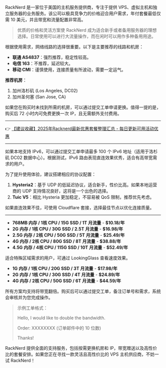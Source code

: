 
RackNerd 是一家位于美国的主机服务提供商，专注于提供 VPS、虚拟主机和独立服务器的业务服务。该公司以极具竞争力的价格迎合用户需求，年付套餐最低仅需 10 美元，并且带宽和流量配置非常高。

> 优质的价格和灵活方案使 RackNerd 成为适合新手或者备用服务器的理想选择。日常使用可以进行大流量操作，而在闲时可以用作多种备用用途。


根据使用需求，网络线路的选择很重要。以下是主要推荐的线路和机房：

- **联通 AS4837**：强烈推荐，稳定性较高。
- **电信 163**：不推荐，延迟较大。
- **移动 CMI**：谨慎使用，连接质量有所波动，需要一定运气。

**推荐机房**：
1. 加州洛杉矶 (Los Angeles, DC02)
2. 加州圣何塞 (San Jose, CA)

如果您在购买时未找到所需的机房，可以通过提交工单申请更换。值得一提的是，购买后 72 小时内可免费更换一次 IP，且无需额外支付费用。

---

👉 [【建议收藏】2025年Racknerd最新优惠套餐整理汇总 - 每日更新可用活动优惠](https://bit.ly/Rack_Nerd)

---


如果本地支持 IPv6，可以通过提交工单申请最多 100 个 IPv6 地址（适用于洛杉矶 DC02 数据中心）。根据测试，IPv6 路由表现直连效果优秀，适合有高带宽需求的用户。


为了提升使用体验，建议搭建相应的协议配置：

1. **Hysteria2**：基于 UDP 的低延迟协议，适合新手，性价比高。如果本地运营商的 UDP 支持情况良好，这将是一个出色的选择。
2. **Tuic V5**：相比 Hysteria 更加稳定，不容易被 QoS 限制，推荐优先考虑。

如果直连效果不佳，可使用 Cloudflare 套接，选择最佳节点以优化连接质量。

---



- **768MB 内存 / 1核 CPU / 15G SSD / 1T 月流量** - **$10.18/年**  
- **2G 内存 / 1核 CPU / 30G SSD / 2.5T 月流量** - **$16.98/年**
- **2.5G 内存 / 2核 CPU / 50G SSD / 5T 月流量** - **$25.49/年**
- **4G 内存 / 2核 CPU / 80G SSD / 8T 月流量** - **$38.88/年**
- **4.5G 内存 / 4核 CPU / 115G SSD / 10T 月流量** - **$52.49/年**


适合特殊区域需求的用户，可通过 LookingGlass 查看速度效果。

- **1G 内存 / 1核 CPU / 20G SSD / 3T 月流量** - **$17.98/年**
- **2G 内存 / 1核 CPU / 30G SSD / 4T 月流量** - **$24.89/年**
- **4G 内存 / 2核 CPU / 50G SSD / 6T 月流量** - **$44.59/年**


所有方案均支持将带宽翻倍。购买后可以通过提交工单，备注订单号和需求，系统会审核并为您完成操作。

> 示例工单格式：
> 
> Hello, I would like to double the bandwidth.
> 
> Order: XXXXXXXX (订单邮件中的 10 位数)
> 
> Thanks!
> 

RackNerd 提供全面的支持服务，包括按需更换机房和 IP，带宽赠送以及高性价比的套餐安排。如果您正在寻找一款灵活且高性价比的 VPS 主机供应商，不妨一试 RackNerd！

